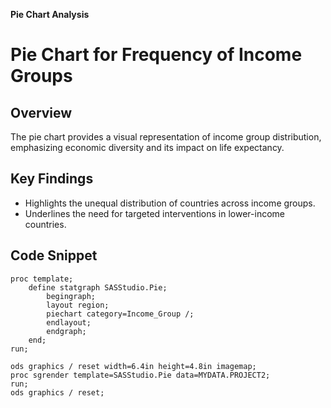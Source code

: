 **Pie Chart Analysis**

# Pie Chart for Frequency of Income Groups

## Overview
The pie chart provides a visual representation of income group distribution, emphasizing economic diversity and its impact on life expectancy.

## Key Findings
- Highlights the unequal distribution of countries across income groups.
- Underlines the need for targeted interventions in lower-income countries.

## Code Snippet
```sas
proc template;
	define statgraph SASStudio.Pie;
		begingraph;
		layout region;
		piechart category=Income_Group /;
		endlayout;
		endgraph;
	end;
run;

ods graphics / reset width=6.4in height=4.8in imagemap;
proc sgrender template=SASStudio.Pie data=MYDATA.PROJECT2;
run;
ods graphics / reset;
